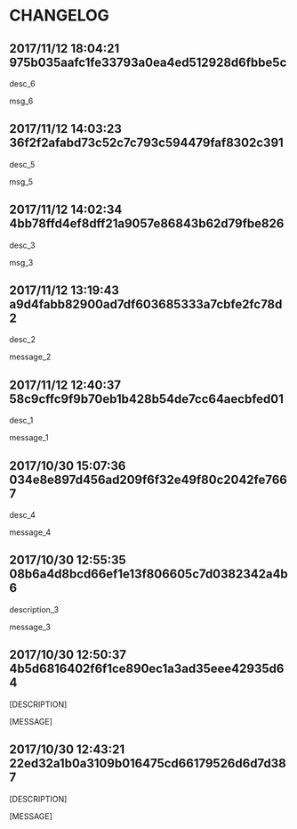 # CHANGELOG

## 2017/11/12 18:04:21 975b035aafc1fe33793a0ea4ed512928d6fbbe5c

desc_6

msg_6

## 2017/11/12 14:03:23 36f2f2afabd73c52c7c793c594479faf8302c391

desc_5

msg_5

## 2017/11/12 14:02:34 4bb78ffd4ef8dff21a9057e86843b62d79fbe826

desc_3

msg_3

## 2017/11/12 13:19:43 a9d4fabb82900ad7df603685333a7cbfe2fc78d2

desc_2

message_2

## 2017/11/12 12:40:37 58c9cffc9f9b70eb1b428b54de7cc64aecbfed01

desc_1

message_1

## 2017/10/30 15:07:36 034e8e897d456ad209f6f32e49f80c2042fe7667

desc_4

message_4

## 2017/10/30 12:55:35 08b6a4d8bcd66ef1e13f806605c7d0382342a4b6

description_3

message_3

## 2017/10/30 12:50:37 4b5d6816402f6f1ce890ec1a3ad35eee42935d64

[DESCRIPTION]

[MESSAGE]

## 2017/10/30 12:43:21 22ed32a1b0a3109b016475cd66179526d6d7d387

[DESCRIPTION]

[MESSAGE]

